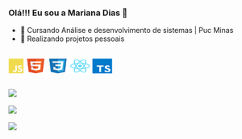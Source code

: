 ### Olá!!! Eu sou a Mariana Dias 👋




- 🔭 Cursando Análise e desenvolvimento de sistemas | Puc Minas
- 🌱 Realizando projetos pessoais 

 <div style="display: inline_block"><br>
   
 <img align="center" alt="Mariana-Js" height="30" width="30" src="https://raw.githubusercontent.com/devicons/devicon/master/icons/javascript/javascript-plain.svg"> 
  <img align="center" alt="Mariana-HTML" height="30" width="40" src="https://raw.githubusercontent.com/devicons/devicon/master/icons/html5/html5-original.svg">
  <img align="center" alt="Mariana-CSS" height="30" width="40" src="https://raw.githubusercontent.com/devicons/devicon/master/icons/css3/css3-original.svg">
    <img align="center" alt="Mariana-REACT" height="30" width="40" src="https://raw.githubusercontent.com/devicons/devicon/master/icons/react/react-original.svg">
        <img align="center" alt="Mariana-TYPESCRIPT" height="30" width="40" src="https://raw.githubusercontent.com/devicons/devicon/master/icons/typescript/typescript-original.svg">
  </div>

  <div style="display: inline"> <br> 
  
  <a  href="https://instagram.com/mariana_dias503" target="_blank"><img width="110" src="https://img.shields.io/badge/-Instagram-%23E4405F?style=for-the-badge&logo=instagram&logoColor=white" target="_blank"></a>

  <a    href = "mailto:marianamkt6@gmail.com"><img width="80" src="https://img.shields.io/badge/-Gmail-%23333?style=for-the-badge&logo=gmail&logoColor=white" target="_blank"></a>

  <a href="https://www.linkedin.com/in/mariana-d-337610217" target="_blank"><img width="110" src="https://img.shields.io/badge/-LinkedIn-%230077B5?style=for-the-badge&logo=linkedin&logoColor=white" target="_blank"></a> 
  
</div>

          
          
 
          

          
          
          
          
